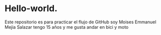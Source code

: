 # Hello-world.
Este repositorio es para practicar el flujo de GitHub
soy Moises Emmanuel Mejia Salazar tengo 15 años y me gusta andar en bici y moto
